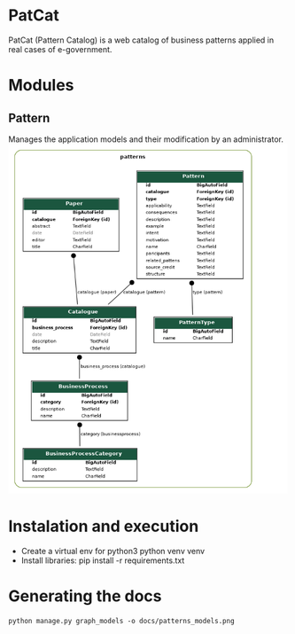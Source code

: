 # PatCat
PatCat (Pattern Catalog) is a web catalog of business patterns applied in real cases of e-government.

# Modules
## Pattern
Manages the application models and their modification by an administrator.
![alt text](/docs/patterns_models.png)

# Instalation and execution
- Create a virtual env for python3
    python venv venv
- Install libraries:
    pip install -r requirements.txt

# Generating the docs
    python manage.py graph_models -o docs/patterns_models.png